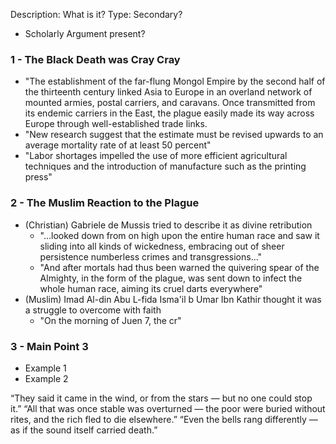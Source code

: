 Description: What is it?
Type: Secondary?
- Scholarly Argument present?
### 1 - The Black Death was Cray Cray
- "The establishment of the far-flung Mongol Empire by the second half of the thirteenth century linked Asia to Europe in an overland network of mounted armies, postal carriers, and caravans. Once transmitted from its endemic carriers in the East, the plague easily made its way across Europe through well-established trade links.
- "New research suggest that the estimate must be revised upwards to an average mortality rate of at least 50 percent"
- "Labor shortages impelled the use of more efficient agricultural techniques and the introduction of manufacture such as the printing press"
### 2 - The Muslim Reaction to the Plague
- (Christian) Gabriele de Mussis tried to describe it as divine retribution
	- "...looked down from on high upon the entire human race and saw it sliding into all kinds of wickedness, embracing out of sheer persistence numberless crimes and transgressions..."
	- "And after mortals had thus been warned the quivering spear of the Almighty, in the form of the plague, was sent down to infect the whole human race, aiming its cruel darts everywhere"
- (Muslim) Imad Al-din Abu L-fida Isma'il b Umar Ibn Kathir thought it was a struggle to overcome with faith
	- "On the morning of Juen 7, the cr"
### 3 - Main Point 3
- Example 1
- Example 2

“They said it came in the wind, or from the stars — but no one could stop it.”
“All that was once stable was overturned — the poor were buried without rites, and the rich fled to die elsewhere.”
“Even the bells rang differently — as if the sound itself carried death.”